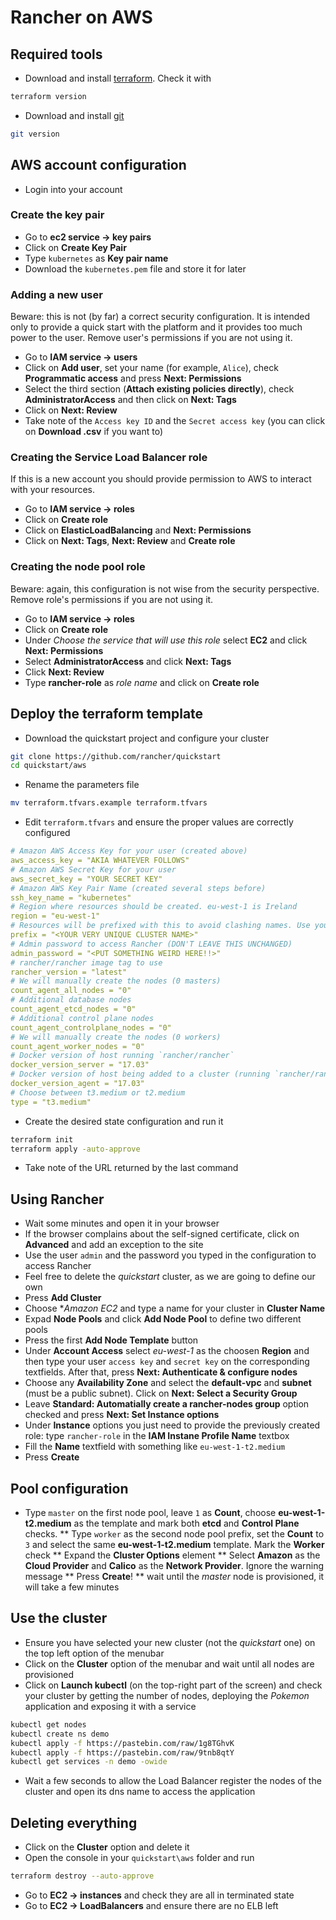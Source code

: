 # Rancher on AWS

## Required tools

* Download and install [terraform](https://www.terraform.io/downloads.html). Check it with

```bash
terraform version
```

* Download and install [git](https://git-scm.com/downloads)

```bash
git version
```

## AWS account configuration

* Login into your account

### Create the key pair

* Go to **ec2 service -> key pairs**
* Click on **Create Key Pair**
* Type `kubernetes` as **Key pair name**
* Download the `kubernetes.pem` file and store it for later

### Adding a new user

Beware: this is not (by far) a correct security configuration. It is intended only to provide a quick start with the platform and it provides too much power to the user. Remove user's permissions if you are not using it.

* Go to **IAM service -> users**
* Click on **Add user**, set your name (for example, `Alice`), check **Programmatic access** and press **Next: Permissions**
* Select the third section (**Attach existing policies directly**), check **AdministratorAccess** and then click on **Next: Tags**
* Click on **Next: Review**
* Take note of the `Access key ID` and the `Secret access key` (you can click on **Download .csv** if you want to)

### Creating the Service Load Balancer role

If this is a new account you should provide permission to AWS to interact with your resources.

* Go to **IAM service -> roles**
* Click on **Create role**
* Click on **ElasticLoadBalancing** and **Next: Permissions**
* Click on **Next: Tags**, **Next: Review** and **Create role**

### Creating the node pool role

Beware: again, this configuration is not wise from the security perspective. Remove role's permissions if you are not using it.

* Go to **IAM service -> roles**
* Click on **Create role**
* Under *Choose the service that will use this role* select **EC2** and click **Next: Permissions**
* Select **AdministratorAccess** and click **Next: Tags**
* Click **Next: Review**
* Type **rancher-role** as *role name* and click on **Create role**

## Deploy the terraform template

* Download the quickstart project and configure your cluster

```bash
git clone https://github.com/rancher/quickstart
cd quickstart/aws
```

* Rename the parameters file

```bash
mv terraform.tfvars.example terraform.tfvars
```

* Edit `terraform.tfvars` and ensure the proper values are correctly configured

```yaml
# Amazon AWS Access Key for your user (created above)
aws_access_key = "AKIA WHATEVER FOLLOWS"
# Amazon AWS Secret Key for your user
aws_secret_key = "YOUR SECRET KEY"
# Amazon AWS Key Pair Name (created several steps before)
ssh_key_name = "kubernetes"
# Region where resources should be created. eu-west-1 is Ireland
region = "eu-west-1"
# Resources will be prefixed with this to avoid clashing names. Use your name, for example
prefix = "<YOUR VERY UNIQUE CLUSTER NAME>"
# Admin password to access Rancher (DON'T LEAVE THIS UNCHANGED)
admin_password = "<PUT SOMETHING WEIRD HERE!!>"
# rancher/rancher image tag to use
rancher_version = "latest"
# We will manually create the nodes (0 masters)
count_agent_all_nodes = "0"
# Additional database nodes
count_agent_etcd_nodes = "0"
# Additional control plane nodes
count_agent_controlplane_nodes = "0"
# We will manually create the nodes (0 workers)
count_agent_worker_nodes = "0"
# Docker version of host running `rancher/rancher`
docker_version_server = "17.03"
# Docker version of host being added to a cluster (running `rancher/rancher-agent`)
docker_version_agent = "17.03"
# Choose between t3.medium or t2.medium
type = "t3.medium"
```

* Create the desired state configuration and run it

```bash
terraform init
terraform apply -auto-approve
```

* Take note of the URL returned by the last command

## Using Rancher

* Wait some minutes and open it in your browser
* If the browser complains about the self-signed certificate, click on **Advanced** and add an exception to the site
* Use the user `admin` and the password you typed in the configuration to access Rancher
* Feel free to delete the *quickstart* cluster, as we are going to define our own
* Press **Add Cluster**
* Choose **Amazon EC2* and type a name for your cluster in **Cluster Name**
* Expad **Node Pools** and click **Add Node Pool** to define two different pools
* Press the first **Add Node Template** button
* Under **Account Access** select *eu-west-1* as the choosen **Region** and then type your user `access key` and `secret key` on the corresponding textfields. After that, press **Next: Authenticate & configure nodes**
* Choose any **Availability Zone** and select the **default-vpc** and **subnet** (must be a public subnet). Click on **Next: Select a Security Group**
* Leave **Standard: Automatially create a rancher-nodes group** option checked and press **Next: Set Instance options**
* Under **Instance** options you just need to provide the previously created role: type `rancher-role` in the **IAM Instane Profile Name** textbox
* Fill the **Name** textfield with something like `eu-west-1-t2.medium`
* Press **Create**

## Pool configuration

* Type `master` on the first node pool, leave `1` as **Count**, choose **eu-west-1-t2.medium** as the template and mark both **etcd** and **Control Plane** checks.
** Type `worker` as the second node pool prefix, set the **Count** to `3` and select the same **eu-west-1-t2.medium** template. Mark the **Worker** check
** Expand the **Cluster Options** element
** Select **Amazon** as the **Cloud Provider** and **Calico** as the **Network Provider**. Ignore the warning message
** Press **Create**!
** wait until the *master* node is provisioned, it will take a few minutes

## Use the cluster

* Ensure you have selected your new cluster (not the *quickstart* one) on the top left option of the menubar
* Click on the **Cluster** option of the menubar and wait until all nodes are provisioned
* Click on **Launch kubectl** (on the top-right part of the screen) and check your cluster by getting the number of nodes, deploying the *Pokemon* application and exposing it with a service

```bash
kubectl get nodes
kubectl create ns demo
kubectl apply -f https://pastebin.com/raw/1g8TGhvK
kubectl apply -f https://pastebin.com/raw/9tnb8qtY
kubectl get services -n demo -owide
```

* Wait a few seconds to allow the Load Balancer register the nodes of the cluster and open its dns name to access the application

## Deleting everything

* Click on the **Cluster** option and delete it
* Open the console in your `quickstart\aws` folder and run

```bash
terraform destroy --auto-approve
```

* Go to **EC2 -> instances** and check they are all in terminated state
* Go to **EC2 -> LoadBalancers** and ensure there are no ELB left